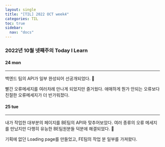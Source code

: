 ```yaml
---
layout: single
title: "[TIL] 2022 OCT week4"
categories: TIL
toc: true
sidebar:
  nav: "docs"
---
```


### 2022년 10월 넷째주의 Today I Learn

#### 24 mon

---

백엔드 팀의 API가 일부 완성되어 선공개되었다. 🎤

빨간 오류메세지를 여러차례 만나게 되었지만 즐거웠다. 애매하게 뭔가 안되는 오류보다 친절한 오류메세지가 더 반가워졌다.



#### 25 tue

---

내가 작업한 대부분의 페이지를 BE팀의 API와 맞추어보았다. 여러 종류의 오류 메세지를 만났지만 다행히 유능한 BE팀원분들 덕분에 해결되었다. 🤩

기획에 없던 Loading page를 만들었고, FE팀의 작업 분 일부를 가져왔다. 

